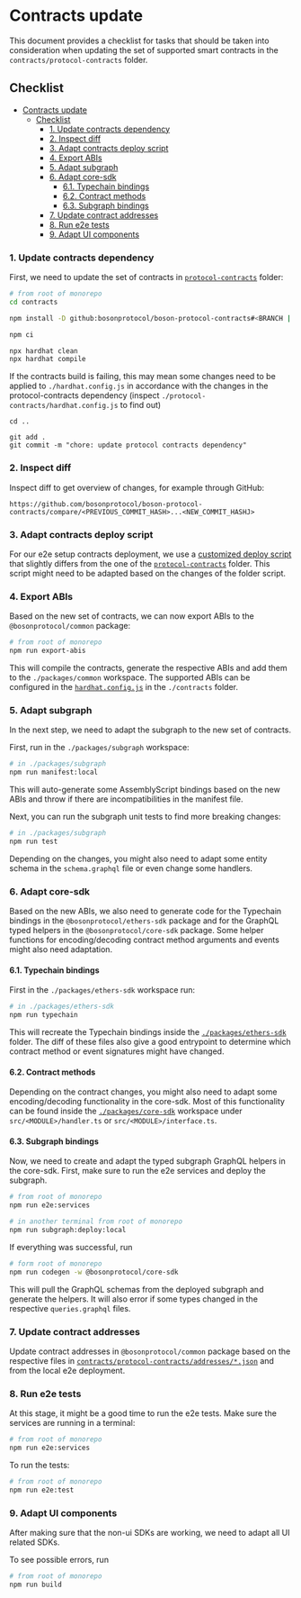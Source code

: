 # Contracts update

This document provides a checklist for tasks that should be taken into consideration when updating the set of supported smart contracts in the `contracts/protocol-contracts` folder.

## Checklist

- [Contracts update](#contracts-update)
  - [Checklist](#checklist)
    - [1. Update contracts dependency](#1-update-contracts-dependency)
    - [2. Inspect diff](#2-inspect-diff)
    - [3. Adapt contracts deploy script](#3-adapt-contracts-deploy-script)
    - [4. Export ABIs](#4-export-abis)
    - [5. Adapt subgraph](#5-adapt-subgraph)
    - [6. Adapt core-sdk](#6-adapt-core-sdk)
      - [6.1. Typechain bindings](#61-typechain-bindings)
      - [6.2. Contract methods](#62-contract-methods)
      - [6.3. Subgraph bindings](#63-subgraph-bindings)
    - [7. Update contract addresses](#7-update-contract-addresses)
    - [8. Run e2e tests](#8-run-e2e-tests)
    - [9. Adapt UI components](#9-adapt-ui-components)

### 1. Update contracts dependency

First, we need to update the set of contracts in [`protocol-contracts`](../contracts/protocol-contract) folder:

```bash
# from root of monorepo
cd contracts

npm install -D github:bosonprotocol/boson-protocol-contracts#<BRANCH | COMMIT_HASH | TAG> # to update to a specific branch/commit/tag

npm ci

npx hardhat clean
npx hardhat compile
```

If the contracts build is failing, this may mean some changes need to be applied to `./hardhat.config.js` in accordance with the changes in the protocol-contracts dependency (inspect `./protocol-contracts/hardhat.config.js` to find out)

```
cd ..

git add .
git commit -m "chore: update protocol contracts dependency"
```

### 2. Inspect diff

Inspect diff to get overview of changes, for example through GitHub:

```
https://github.com/bosonprotocol/boson-protocol-contracts/compare/<PREVIOUS_COMMIT_HASH>...<NEW_COMMIT_HASHJ>
```

### 3. Adapt contracts deploy script

For our e2e setup contracts deployment, we use a [customized deploy script](../contracts/scripts/deploy.js) that slightly differs from the one of the [`protocol-contracts`](../contracts/protocol-contracts/scripts/deploy-suite.js) folder.
This script might need to be adapted based on the changes of the folder script.

### 4. Export ABIs

Based on the new set of contracts, we can now export ABIs to the `@bosonprotocol/common` package:

```bash
# from root of monorepo
npm run export-abis
```

This will compile the contracts, generate the respective ABIs and add them to the `./packages/common` workspace.
The supported ABIs can be configured in the [`hardhat.config.js`](../contracts/hardhat.config.js) in the `./contracts` folder.

### 5. Adapt subgraph

In the next step, we need to adapt the subgraph to the new set of contracts.

First, run in the `./packages/subgraph` workspace:

```bash
# in ./packages/subgraph
npm run manifest:local
```

This will auto-generate some AssemblyScript bindings based on the new ABIs and throw if there are incompatibilities in the manifest file.

Next, you can run the subgraph unit tests to find more breaking changes:

```bash
# in ./packages/subgraph
npm run test
```

Depending on the changes, you might also need to adapt some entity schema in the `schema.graphql` file or even change some handlers.

### 6. Adapt core-sdk

Based on the new ABIs, we also need to generate code for the Typechain bindings in the `@bosonprotocol/ethers-sdk` package and for the GraphQL typed helpers in the `@bosonprotocol/core-sdk` package.
Some helper functions for encoding/decoding contract method arguments and events might also need adaptation.

#### 6.1. Typechain bindings

First in the `./packages/ethers-sdk` workspace run:

```bash
# in ./packages/ethers-sdk
npm run typechain
```

This will recreate the Typechain bindings inside the [`./packages/ethers-sdk`](../packages/ethers-sdk/src/contracts/) folder.
The diff of these files also give a good entrypoint to determine which contract method or event signatures might have changed.

#### 6.2. Contract methods

Depending on the contract changes, you might also need to adapt some encoding/decoding functionality in the core-sdk.
Most of this functionality can be found inside the [`./packages/core-sdk`](../packages/core-sdk/) workspace under `src/<MODULE>/handler.ts` or `src/<MODULE>/interface.ts`.

#### 6.3. Subgraph bindings

Now, we need to create and adapt the typed subgraph GraphQL helpers in the core-sdk.
First, make sure to run the e2e services and deploy the subgraph.

```bash
# from root of monorepo
npm run e2e:services

# in another terminal from root of monorepo
npm run subgraph:deploy:local
```

If everything was successful, run

```bash
# form root of monorepo
npm run codegen -w @bosonprotocol/core-sdk
```

This will pull the GraphQL schemas from the deployed subgraph and generate the helpers.
It will also error if some types changed in the respective `queries.graphql` files.

### 7. Update contract addresses

Update contract addresses in `@bosonprotocol/common` package based on the respective files in [`contracts/protocol-contracts/addresses/*.json`](../contracts/protocol-contracts/addresses/) and from the local e2e deployment.

### 8. Run e2e tests

At this stage, it might be a good time to run the e2e tests.
Make sure the services are running in a terminal:

```bash
# from root of monorepo
npm run e2e:services
```

To run the tests:

```bash
# from root of monorepo
npm run e2e:test
```

### 9. Adapt UI components

After making sure that the non-ui SDKs are working, we need to adapt all UI related SDKs.

To see possible errors, run

```bash
# from root of monorepo
npm run build
```
